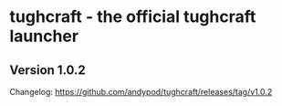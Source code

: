# tughcraft - the official tughcraft launcher
## Version 1.0.2
Changelog: https://github.com/andypod/tughcraft/releases/tag/v1.0.2
